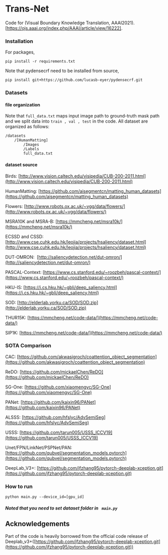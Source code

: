 Trans-Net
==========
Code for (Visual Boundary Knowledge Translation, AAAI2021).  [https://ojs.aaai.org/index.php/AAAI/article/view/16222]. 

### Installation
For packages, 

```
pip install -r requirements.txt
```

Note that pydensecrf need to be installed from source, 
```
pip install git+https://github.com/lucasb-eyer/pydensecrf.git
```

### Datasets

####  file organization
Note that ```full_data.txt``` maps input image path to ground-truth mask path and we split data into ``` train , val , test ```  in the code. All dataset are organized as follows:
```
/datasets
    /[HumanMatting]
        /Images
        /Labels
        full_data.txt
```

#### dataset source
Birds: [http://www.vision.caltech.edu/visipedia/CUB-200-2011.html](http://www.vision.caltech.edu/visipedia/CUB-200-2011.html)

HumanMatting: [https://github.com/aisegmentcn/matting_human_datasets](https://github.com/aisegmentcn/matting_human_datasets)

Flowers: [http://www.robots.ox.ac.uk/~vgg/data/flowers/](http://www.robots.ox.ac.uk/~vgg/data/flowers/)

MSRA10K and MSRA-B: [https://mmcheng.net/msra10k/](https://mmcheng.net/msra10k/)

ECSSD and CSSD: [http://www.cse.cuhk.edu.hk/leojia/projects/hsaliency/dataset.html](http://www.cse.cuhk.edu.hk/leojia/projects/hsaliency/dataset.html)

DUT-OMRON:  [http://saliencydetection.net/dut-omron/](http://saliencydetection.net/dut-omron/)

PASCAL-Context: [https://www.cs.stanford.edu/~roozbeh/pascal-context/](https://www.cs.stanford.edu/~roozbeh/pascal-context/)

HKU-IS: [https://i.cs.hku.hk/~gbli/deep_saliency.html](https://i.cs.hku.hk/~gbli/deep_saliency.html)

SOD: [http://elderlab.yorku.ca/SOD/SOD.zip](http://elderlab.yorku.ca/SOD/SOD.zip)

THUR15K: [https://mmcheng.net/code-data/](https://mmcheng.net/code-data/)

SIP1K: [https://mmcheng.net/code-data/](https://mmcheng.net/code-data/)


### SOTA Comparison
CAC: [https://github.com/akwasigroch/coattention_object_segmentation](https://github.com/akwasigroch/coattention_object_segmentation)

ReDO:  [https://github.com/mickaelChen/ReDO](https://github.com/mickaelChen/ReDO)

SG-One: [https://github.com/xiaomengyc/SG-One](https://github.com/xiaomengyc/SG-One)

PANet: [https://github.com/kaixin96/PANet](https://github.com/kaixin96/PANet)

ALSSS: [https://github.com/hfslyc/AdvSemiSeg](https://github.com/hfslyc/AdvSemiSeg)

USSS: [https://github.com/tarun005/USSS_ICCV19](https://github.com/tarun005/USSS_ICCV19)

Unet/FPN/LinkNet/PSPNet/PAN: [https://github.com/qubvel/segmentation_models.pytorch](https://github.com/qubvel/segmentation_models.pytorch)

DeepLab_V3+: [https://github.com/jfzhang95/pytorch-deeplab-xception.git](https://github.com/jfzhang95/pytorch-deeplab-xception.git)

### How to run

``python main.py --device_id=[gpu_id]``

##### Noted that you need to set dataset folder in `` main.py``

## Acknowledgements

Part of the code is heavily borrowed from the official code 
release of Deeplab_v3+([https://github.com/jfzhang95/pytorch-deeplab-xception.git](https://github.com/jfzhang95/pytorch-deeplab-xception.git))
